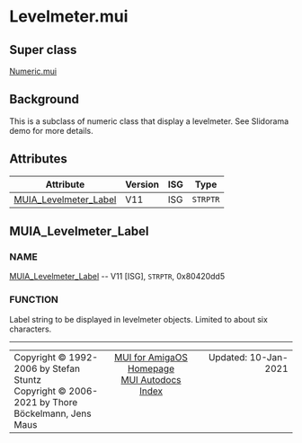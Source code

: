 # Levelmeter.mui
## Super class
[Numeric.mui](MUI_Numeric.md)
## Background
This is a subclass of numeric class that display a levelmeter. See Slidorama
demo for more details.
## Attributes
Attribute|Version|ISG|Type
---------|-------|---|----
[MUIA_Levelmeter_Label](MUI_Levelmeter.md/#MUIA_Levelmeter_Label)|V11|ISG|`STRPTR`

## MUIA_Levelmeter_Label
### NAME
[MUIA_Levelmeter_Label](MUI_Levelmeter.md/#MUIA_Levelmeter_Label) -- V11 [ISG], `STRPTR`, 0x80420dd5

### FUNCTION
Label string to be displayed in levelmeter objects. Limited to about six
characters.

----
<table class='compact' style='border: none; border-spacing: 0px; margin: 0px' width='100%'>
<tr>
<td style='text-align: left; vertical-align: top' width='33%'>Copyright &copy 1992-2006 by Stefan Stuntz<br>Copyright &copy 2006-2021 by Thore B&ouml;ckelmann, Jens Maus</TD>
<td style='text-align: center; vertical-align: top' width='33%'>
<a href=https://github.com/amiga-mui/muidev>MUI for AmigaOS Homepage</a><br>
<a href=https://github.com/amiga-mui/muidev/blob/master/autodocs/autodocs.md>MUI Autodocs Index</a>
</td>
<td style='text-align: right; vertical-align: top' width='33%'>Updated: 10-Jan-2021</td>
</tr>
</table>
